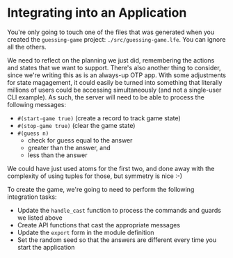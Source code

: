 # Integrating into an Application

You're only going to touch one of the files that was generated when you created the `guessing-game` project: `./src/guessing-game.lfe`. You can ignore all the others.

We need to reflect on the planning we just did, remembering the actions and states that we want to support. There's also another thing to consider, since we're writing this as is an always-up OTP app. With some adjustments for state magagement, it could easily be turned into something that literally millions of users could be accessing simultaneously (and not a single-user CLI example). As such, the server will need to be able to process the following messages:

* `#(start-game true)` (create a record to track game state)
* `#(stop-game true)` (clear the game state)
* `#(guess n)`
  * check for guess equal to the answer
  * greater than the answer, and
  * less than the answer

We could have just used atoms for the first two, and done away with the complexity of using tuples for those, but symmetry is nice :-)

To create the game, we're going to need to perform the following integration tasks:

* Update the `handle_cast` function to process the commands and guards we listed above
* Create API functions that cast the appropriate messages
* Update the `export` form in the module definition
* Set the random seed so that the answers are different every time you start the application
